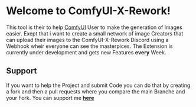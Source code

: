 # Welcome to ComfyUI-X-Rework!
This tool is their to help [ComfyUI](https://github.com/comfyanonymous/ComfyUI) User to make the generation of Images easier. Exept that i want to create a small network of image Creators that can upload their images to the ComfyUI-X-Rework Discord using a Webhook wheir everyone can see the masterpices. The Extension is currently under development and gets new Features **every** Week.

## Support ##
If you want to help the Project and submit Code you can do that by creating a fork and then a pull requests where you compare the main Branche and your Fork.
You can support me [**here**](https://ko-fi.com/blonicx)